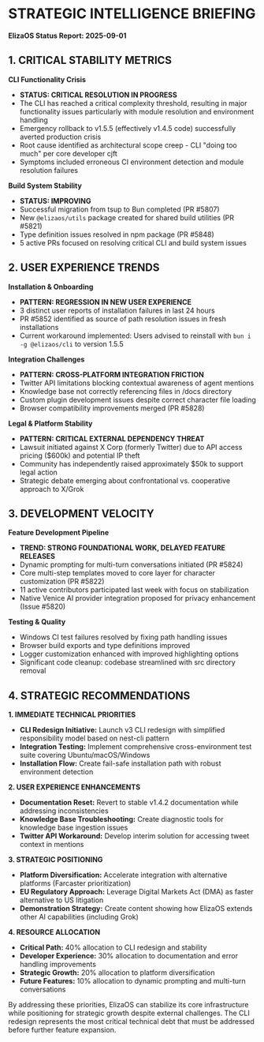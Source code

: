 # STRATEGIC INTELLIGENCE BRIEFING
**ElizaOS Status Report: 2025-09-01**

## 1. CRITICAL STABILITY METRICS

**CLI Functionality Crisis**
* **STATUS: CRITICAL RESOLUTION IN PROGRESS**
* The CLI has reached a critical complexity threshold, resulting in major functionality issues particularly with module resolution and environment handling
* Emergency rollback to v1.5.5 (effectively v1.4.5 code) successfully averted production crisis
* Root cause identified as architectural scope creep - CLI "doing too much" per core developer cjft
* Symptoms included erroneous CI environment detection and module resolution failures

**Build System Stability**
* **STATUS: IMPROVING**
* Successful migration from tsup to Bun completed (PR #5807)
* New `@elizaos/utils` package created for shared build utilities (PR #5821)
* Type definition issues resolved in npm package (PR #5848)
* 5 active PRs focused on resolving critical CLI and build system issues

## 2. USER EXPERIENCE TRENDS

**Installation & Onboarding**
* **PATTERN: REGRESSION IN NEW USER EXPERIENCE**
* 3 distinct user reports of installation failures in last 24 hours
* PR #5852 identified as source of path resolution issues in fresh installations
* Current workaround implemented: Users advised to reinstall with `bun i -g @elizaos/cli` to version 1.5.5

**Integration Challenges**
* **PATTERN: CROSS-PLATFORM INTEGRATION FRICTION**
* Twitter API limitations blocking contextual awareness of agent mentions
* Knowledge base not correctly referencing files in /docs directory
* Custom plugin development issues despite correct character file loading
* Browser compatibility improvements merged (PR #5828)

**Legal & Platform Stability**
* **PATTERN: CRITICAL EXTERNAL DEPENDENCY THREAT**
* Lawsuit initiated against X Corp (formerly Twitter) due to API access pricing ($600k) and potential IP theft
* Community has independently raised approximately $50k to support legal action
* Strategic debate emerging about confrontational vs. cooperative approach to X/Grok

## 3. DEVELOPMENT VELOCITY 

**Feature Development Pipeline**
* **TREND: STRONG FOUNDATIONAL WORK, DELAYED FEATURE RELEASES**
* Dynamic prompting for multi-turn conversations initiated (PR #5824)
* Core multi-step templates moved to core layer for character customization (PR #5822)
* 11 active contributors participated last week with focus on stabilization
* Native Venice AI provider integration proposed for privacy enhancement (Issue #5820)

**Testing & Quality**
* Windows CI test failures resolved by fixing path handling issues
* Browser build exports and type definitions improved
* Logger customization enhanced with improved highlighting options
* Significant code cleanup: codebase streamlined with src directory removal

## 4. STRATEGIC RECOMMENDATIONS

**1. IMMEDIATE TECHNICAL PRIORITIES**
* **CLI Redesign Initiative:** Launch v3 CLI redesign with simplified responsibility model based on nest-cli pattern
* **Integration Testing:** Implement comprehensive cross-environment test suite covering Ubuntu/macOS/Windows
* **Installation Flow:** Create fail-safe installation path with robust environment detection

**2. USER EXPERIENCE ENHANCEMENTS**
* **Documentation Reset:** Revert to stable v1.4.2 documentation while addressing inconsistencies
* **Knowledge Base Troubleshooting:** Create diagnostic tools for knowledge base ingestion issues
* **Twitter API Workaround:** Develop interim solution for accessing tweet context in mentions

**3. STRATEGIC POSITIONING**
* **Platform Diversification:** Accelerate integration with alternative platforms (Farcaster prioritization)
* **EU Regulatory Approach:** Leverage Digital Markets Act (DMA) as faster alternative to US litigation
* **Demonstration Strategy:** Create content showing how ElizaOS extends other AI capabilities (including Grok)

**4. RESOURCE ALLOCATION**
* **Critical Path:** 40% allocation to CLI redesign and stability
* **Developer Experience:** 30% allocation to documentation and error handling improvements
* **Strategic Growth:** 20% allocation to platform diversification
* **Future Features:** 10% allocation to dynamic prompting and multi-turn conversations

By addressing these priorities, ElizaOS can stabilize its core infrastructure while positioning for strategic growth despite external challenges. The CLI redesign represents the most critical technical debt that must be addressed before further feature expansion.